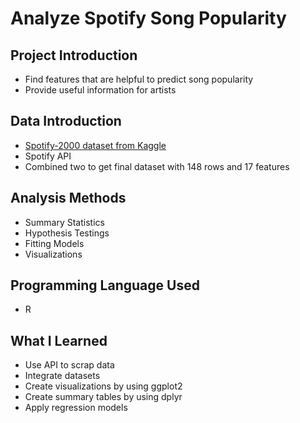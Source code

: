 # Analyze Spotify Song Popularity 
## Project Introduction 
- Find features that are helpful to predict song popularity 
- Provide useful information for artists 
## Data Introduction
- [Spotify-2000 dataset from Kaggle](https://www.kaggle.com/datasets/iamsumat/spotify-top-2000s-mega-dataset)
- Spotify API
- Combined two to get final dataset with 148 rows and 17 features 
## Analysis Methods
- Summary Statistics 
- Hypothesis Testings
- Fitting Models 
- Visualizations 
## Programming Language Used
- R 
## What I Learned 
- Use API to scrap data
- Integrate datasets 
- Create visualizations by using ggplot2 
- Create summary tables by using dplyr 
- Apply regression models 

